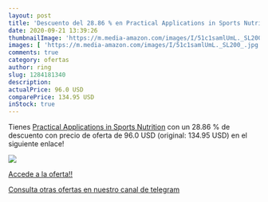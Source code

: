 ```yaml
---
layout: post
title: 'Descuento del 28.86 % en Practical Applications in Sports Nutriti'
date: 2020-09-21 13:39:26
thumbnailImage: 'https://m.media-amazon.com/images/I/51c1samlUmL._SL200_.jpg'
images: [ 'https://m.media-amazon.com/images/I/51c1samlUmL._SL200_.jpg' ]
comments: true
category: ofertas
author: ring
slug: 1284181340
description:
actualPrice: 96.0 USD
comparePrice: 134.95 USD
inStock: true
---
```


Tienes [Practical Applications in Sports Nutrition](https://www.amazon.com/dp/1284181340/?tag=redken08-20) con un 28.86 % de descuento con precio de oferta de 96.0 USD (original: 134.95 USD) en el siguiente enlace!

[![](https://m.media-amazon.com/images/I/51c1samlUmL._SL200_.jpg)](https://www.amazon.com/dp/1284181340/?tag=redken08-20)

[Accede a la oferta!!](https://www.amazon.com/dp/1284181340/?tag=redken08-20)

[Consulta otras ofertas en nuestro canal de telegram](https://t.me/s/ofertas25)
